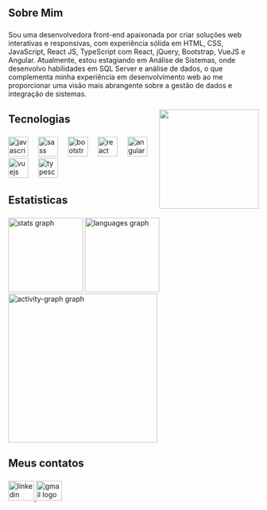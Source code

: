 <h2 align="left">Sobre Mim</h2>

###

<p align="left">Sou uma desenvolvedora front-end apaixonada por criar soluções web interativas e responsivas, com experiência sólida em HTML, CSS, JavaScript, React JS, TypeScript com React, jQuery, Bootstrap, VueJS e Angular. Atualmente, estou estagiando em Análise de Sistemas, onde desenvolvo habilidades em SQL Server e análise de dados, o que complementa minha experiência em desenvolvimento web ao me proporcionar uma visão mais abrangente sobre a gestão de dados e integração de sistemas.</p>

###

<img align="right" height="200" src="https://user-images.githubusercontent.com/74038190/216654128-ad1c5827-e18e-43a6-974b-3669cbb082b9.gif"  />

###

<h2 align="left">Tecnologias</h2>

###

<div align="left">
  <img src="https://cdn.jsdelivr.net/gh/devicons/devicon/icons/javascript/javascript-original.svg" height="40" alt="javascript logo"  />
  <img width="12" />
  <img src="https://cdn.jsdelivr.net/gh/devicons/devicon/icons/sass/sass-original.svg" height="40" alt="sass logo"  />
  <img width="12" />
  <img src="https://cdn.jsdelivr.net/gh/devicons/devicon/icons/bootstrap/bootstrap-original.svg" height="40" alt="bootstrap logo"  />
  <img width="12" />
  <img src="https://cdn.jsdelivr.net/gh/devicons/devicon/icons/react/react-original.svg" height="40" alt="react logo"  />
  <img width="12" />
  <img src="https://cdn.jsdelivr.net/gh/devicons/devicon/icons/angularjs/angularjs-original.svg" height="40" alt="angularjs logo"  />
  <img width="12" />
  <img src="https://cdn.jsdelivr.net/gh/devicons/devicon/icons/vuejs/vuejs-original.svg" height="40" alt="vuejs logo"  />
  <img width="12" />
  <img src="https://cdn.jsdelivr.net/gh/devicons/devicon/icons/typescript/typescript-original.svg" height="40" alt="typescript logo"  />
</div>

###

<h2 align="left">Estatisticas</h2>

###

<div align="left">
  <img src="https://github-readme-stats.vercel.app/api?username=Patrinysilva&hide_title=false&hide_rank=false&show_icons=true&include_all_commits=true&count_private=true&disable_animations=false&theme=tokyonight&locale=en&hide_border=false&order=1" height="150" alt="stats graph"  />
  <img src="https://github-readme-stats.vercel.app/api/top-langs?username=Patrinysilva&locale=pt-br&hide_title=false&layout=compact&card_width=320&langs_count=5&theme=tokyonight&hide_border=false&order=2" height="150" alt="languages graph"  />
  <img src="https://github-readme-activity-graph.vercel.app/graph?username=Patrinysilva&radius=16&theme=tokyo-night&area=true&order=5" height="300" alt="activity-graph graph"  />
</div>

###

<h2 align="left">Meus contatos</h2>

###

<div align="left">
  <a href="https://www.linkedin.com/in/patriny-silva-codewithps/" target="_blank">
    <img src="https://raw.githubusercontent.com/maurodesouza/profile-readme-generator/master/src/assets/icons/social/linkedin/default.svg" width="52" height="40" alt="linkedin logo"  />
  </a>
  <a href="patrinysilva17@gmail.com" target="_blank">
    <img src="https://raw.githubusercontent.com/maurodesouza/profile-readme-generator/master/src/assets/icons/social/gmail/default.svg" width="52" height="40" alt="gmail logo"  />
  </a>
</div>

###

